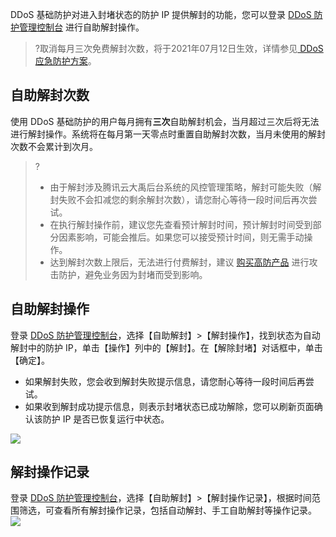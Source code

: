 DDoS 基础防护对进入封堵状态的防护 IP 提供解封的功能，您可以登录 [DDoS 防护管理控制台](https://console.cloud.tencent.com/dayu/overview) 进行自助解封操作。
>?取消每月三次免费解封次数，将于2021年07月12日生效，详情参见[ DDoS 应急防护方案](https://tcloud-doc.isd.com/document/product/1020/57921)。

## 自助解封次数

使用 DDoS 基础防护的用户每月拥有**三次**自助解封机会，当月超过三次后将无法进行解封操作。系统将在每月第一天零点时重置自助解封次数，当月未使用的解封次数不会累计到次月。

>?
>- 由于解封涉及腾讯云大禹后台系统的风控管理策略，解封可能失败（解封失败不会扣减您的剩余解封次数），请您耐心等待一段时间后再次尝试。
>- 在执行解封操作前，建议您先查看预计解封时间，预计解封时间受到部分因素影响，可能会推后。如果您可以接受预计时间，则无需手动操作。
>- 达到解封次数上限后，无法进行付费解封，建议 [购买高防产品](https://buy.cloud.tencent.com/antiddos#/native) 进行攻击防护，避免业务因为封堵而受到影响。

## 自助解封操作

登录 [DDoS 防护管理控制台](https://console.cloud.tencent.com/dayu/overview)，选择【自助解封】>【解封操作】，找到状态为自动解封中的防护 IP，单击【操作】列中的【解封】。在【解除封堵】对话框中，单击【确定】。

- 如果解封失败，您会收到解封失败提示信息，请您耐心等待一段时间后再尝试。
- 如果收到解封成功提示信息，则表示封堵状态已成功解除，您可以刷新页面确认该防护 IP 是否已恢复运行中状态。

![](https://main.qcloudimg.com/raw/b2abe8cdcae1a4afc6a257ca05a21432.png)

## 解封操作记录

登录 [DDoS 防护管理控制台](https://console.cloud.tencent.com/dayu/overview)，选择【自助解封】>【解封操作记录】，根据时间范围筛选，可查看所有解封操作记录，包括自动解封、手工自助解封等操作记录。
![](https://main.qcloudimg.com/raw/ea79e6125d0d4a2ad3c2cdad245c2df2.png)
